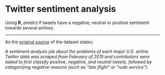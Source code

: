# Twitter sentiment analysis

Using **R**, predict if tweets have a negative, neutral or positive sentiment towards several airlines.

---

As the [original source](https://www.figure-eight.com/data-for-everyone/) of the dataset states:

*A sentiment analysis job about the problems of each major U.S. airline. Twitter data was scraped from February of 2015 and contributors were asked to first classify positive, negative, and neutral tweets, followed by categorizing negative reasons (such as "late flight" or "rude service").*
